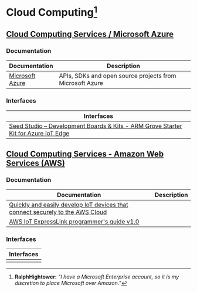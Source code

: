 # Cloud Computing[^11]

## [Cloud Computing Services / Microsoft Azure](https://azure.microsoft.com/en-us )

### Documentation 

| Documentation | Description |
|---|---|
| [Microsoft Azure](https://github.com/Azure) | APIs, SDKs and open source projects from Microsoft Azure |

### Interfaces

| Interfaces |
|---|
| [Seed Studio – Development Boards & Kits - ARM Grove Starter Kit for Azure IoT Edge](https://www.mouser.com/ProductDetail/Seeed-Studio/110060907?qs=F5EMLAvA7IDNpcLlKtTb1g%3D%3D) | $156.25 (H/W) |

## [Cloud Computing Services - Amazon Web Services (AWS)](https://aws.amazon.com/ )

### Documentation 

| Documentation | Description |
|-----------|---|
| [Quickly and easily develop IoT devices that connect securely to the AWS Cloud](https://aws.amazon.com/iot-expresslink/) |  |
| [AWS IoT ExpressLink programmer's guide v1.0](https://docs.aws.amazon.com/iot-expresslink/) |   |

### Interfaces 

| Interfaces |
|---|
|   |

[^11]: **RalphHightower:** *"I have a Microsoft Enterprise account, so it is my discretion to place Microsoft over Amazon."*
